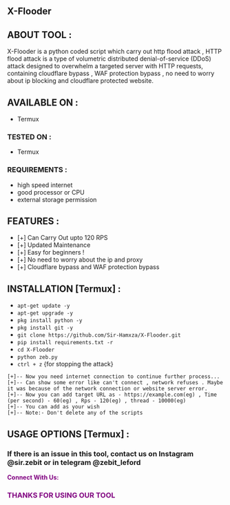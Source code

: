 ## X-Flooder

## ABOUT TOOL :

 X-Flooder is a python coded script which carry out http flood attack , HTTP flood attack is a type of volumetric distributed denial-of-service (DDoS) attack designed to overwhelm a targeted server with HTTP requests, containing cloudflare bypass , WAF protection bypass , no need to worry about ip blocking and cloudflare protected website.

## AVAILABLE ON :

* Termux

### TESTED ON :

* Termux

### REQUIREMENTS :
* high speed internet
* good processor or CPU
* external storage permission

## FEATURES :
* [+] Can Carry Out upto 120 RPS 
* [+] Updated Maintenance 
* [+] Easy for beginners !
* [+] No need to worry about the ip and proxy 
* [+] Cloudflare bypass and WAF protection bypass

## INSTALLATION [Termux] :

* `apt-get update -y`
* `apt-get upgrade -y`
* `pkg install python -y`
* `pkg install git -y`
* `git clone https://github.com/Sir-Hamxza/X-Flooder.git`
* `pip install requirements.txt -r`
* `cd X-Flooder`
* `python zeb.py`
* `ctrl + z` {for stopping the attack}
```
[+]-- Now you need internet connection to continue further process...
[+]-- Can show some error like can't connect , network refuses . Maybe it was because of the network connection or website server error.
[+]-- Now you can add target URL as - https://example.com(eg) , Time (per second) - 60(eg) , Rps - 120(eg) , thread - 10000(eg)
[+]-- You can add as your wish 
[+]-- Note:- Don't delete any of the scripts 
```
## USAGE OPTIONS [Termux] :


### If there is an issue in this tool, contact us on Instagram @sir.zebit or in telegram @zebit_leford
<p style="color:purple"><b>Connect With Us:</b></p>


<h3 style="color:purple"> THANKS FOR USING OUR TOOL </h

